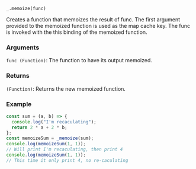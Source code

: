 ```
_.memoize(func)
```

Creates a function that memoizes the result of func. The first argument provided to the memoized function is used as the map cache key. The func is invoked with the this binding of the memoized function.

### Arguments

`func (Function)`: The function to have its output memoized.

### Returns

`(Function)`: Returns the new memoized function.

### Example

```javascript
const sum = (a, b) => {
  console.log("I'm recaculating");
  return 2 * a + 2 * b;
};
const memoizeSum = _memoize(sum);
console.log(memoizeSum(1, 1));
// Will print I'm recaculating, then print 4
console.log(memoizeSum(1, 1));
// This time it only print 4, no re-caculating
```
